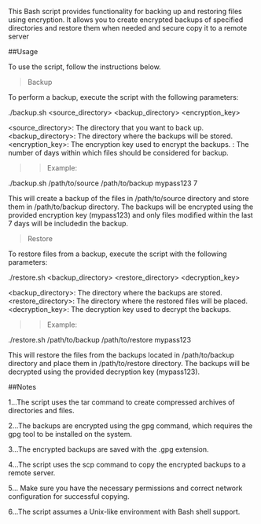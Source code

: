 This Bash script provides functionality for backing up and restoring files using encryption. It allows you to create encrypted backups of specified directories and restore them when needed and secure copy it to a remote server


##Usage

To use the script, follow the instructions below.

>Backup

To perform a backup, execute the script with the following parameters:


./backup.sh  <source_directory> <backup_directory> <encryption_key> <days>


<source_directory>: The directory that you want to back up.
<backup_directory>: The directory where the backups will be stored.
<encryption_key>: The encryption key used to encrypt the backups.
<days>: The number of days within which files should be considered for backup.


>>Example:

./backup.sh  /path/to/source /path/to/backup mypass123 7


This will create a backup of the files in /path/to/source directory and store them in /path/to/backup directory. The backups will be encrypted using the provided encryption key (mypass123) and only files modified within the last 7 days will be includedin the backup.



>Restore

To restore files from a backup, execute the script with the following parameters:

./restore.sh  <backup_directory> <restore_directory> <decryption_key>



<backup_directory>: The directory where the backups are stored.
<restore_directory>: The directory where the restored files will be placed.
<decryption_key>: The decryption key used to decrypt the backups.


>>Example:

./restore.sh  /path/to/backup /path/to/restore mypass123


This will restore the files from the backups located in /path/to/backup directory and place them in /path/to/restore directory. The backups will be decrypted using the provided decryption key (mypass123).


##Notes

1...The script uses the tar command to create compressed archives of directories and files.

2...The backups are encrypted using the gpg command, which requires the gpg tool to be installed on the system.

3...The encrypted backups are saved with the .gpg extension.

4...The script uses the scp command to copy the encrypted backups to a remote server.

5... Make sure you have the necessary permissions and correct network configuration for successful copying.

6...The script assumes a Unix-like environment with Bash shell support.

